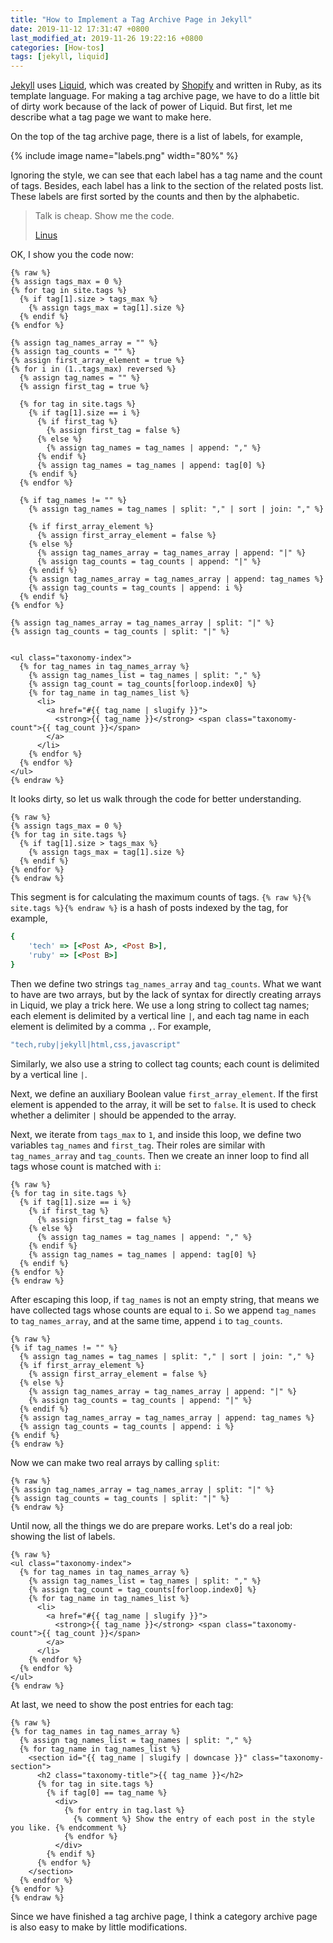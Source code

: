 ```yaml
---
title: "How to Implement a Tag Archive Page in Jekyll"
date: 2019-11-12 17:31:47 +0800
last_modified_at: 2019-11-26 19:22:16 +0800
categories: [How-tos]
tags: [jekyll, liquid]
---
```


[Jekyll](https://jekyllrb.com/) uses [Liquid](https://help.shopify.com/en/themes/liquid), which was created by [Shopify](https://www.shopify.com/) and written in Ruby, as its template language. For making a tag archive page, we have to do a little bit of dirty work because of the lack of power of Liquid. But first, let me describe what a tag page we want to make here.

On the top of the tag archive page, there is a list of labels, for example,

{% include image name="labels.png" width="80%" %}

Ignoring the style, we can see that each label has a tag name and the count of tags. Besides, each label has a link to the section of the related posts list. These labels are first sorted by the counts and then by the alphabetic.

> Talk is cheap. Show me the code.
> 
> <footer><a href="https://lkml.org/lkml/2000/8/25/132">Linus</a></footer>

OK, I show you the code now:

```liquid
{% raw %}
{% assign tags_max = 0 %}
{% for tag in site.tags %}
  {% if tag[1].size > tags_max %}
    {% assign tags_max = tag[1].size %}
  {% endif %}
{% endfor %}

{% assign tag_names_array = "" %}
{% assign tag_counts = "" %}
{% assign first_array_element = true %}
{% for i in (1..tags_max) reversed %}
  {% assign tag_names = "" %}
  {% assign first_tag = true %}

  {% for tag in site.tags %}
    {% if tag[1].size == i %}
      {% if first_tag %}
        {% assign first_tag = false %}
      {% else %}
        {% assign tag_names = tag_names | append: "," %}
      {% endif %}
      {% assign tag_names = tag_names | append: tag[0] %}
    {% endif %}
  {% endfor %}

  {% if tag_names != "" %}
    {% assign tag_names = tag_names | split: "," | sort | join: "," %}

    {% if first_array_element %}
      {% assign first_array_element = false %}
    {% else %}
      {% assign tag_names_array = tag_names_array | append: "|" %}
      {% assign tag_counts = tag_counts | append: "|" %}
    {% endif %}
    {% assign tag_names_array = tag_names_array | append: tag_names %}
    {% assign tag_counts = tag_counts | append: i %}
  {% endif %}
{% endfor %}

{% assign tag_names_array = tag_names_array | split: "|" %}
{% assign tag_counts = tag_counts | split: "|" %}


<ul class="taxonomy-index">
  {% for tag_names in tag_names_array %}
    {% assign tag_names_list = tag_names | split: "," %}
    {% assign tag_count = tag_counts[forloop.index0] %}
    {% for tag_name in tag_names_list %}
      <li>
        <a href="#{{ tag_name | slugify }}">
          <strong>{{ tag_name }}</strong> <span class="taxonomy-count">{{ tag_count }}</span>
        </a>
      </li>
    {% endfor %}
  {% endfor %}
</ul>
{% endraw %}
```

It looks dirty, so let us walk through the code for better understanding.

```liquid
{% raw %}
{% assign tags_max = 0 %}
{% for tag in site.tags %}
  {% if tag[1].size > tags_max %}
    {% assign tags_max = tag[1].size %}
  {% endif %}
{% endfor %}
{% endraw %}
```

This segment is for calculating the maximum counts of tags. `{% raw %}{% site.tags %}{% endraw %}` is a hash of posts indexed by the tag, for example,

```ruby
{ 
    'tech' => [<Post A>, <Post B>],
    'ruby' => [<Post B>] 
}
```

Then we define two strings `tag_names_array` and `tag_counts`. What we want to have are two arrays, but by the lack of syntax for directly creating arrays in Liquid, we play a trick here. We use a long string to collect tag names; each element is delimited by a vertical line `|`, and each tag name in each element is delimited by a comma `,`. For example,

```ruby
"tech,ruby|jekyll|html,css,javascript"
```

Similarly, we also use a string to collect tag counts; each count is delimited by a vertical line `|`.

Next, we define an auxiliary Boolean value `first_array_element`. If the first element is appended to the array, it will be set to `false`. It is used to check whether a delimiter `|` should be appended to the array.

Next, we iterate from `tags_max` to `1`, and inside this loop, we define two variables `tag_names` and `first_tag`. Their roles are similar with `tag_names_array` and `tag_counts`. Then we create an inner loop to find all tags whose count is matched with `i`:

```liquid
{% raw %}
{% for tag in site.tags %}
  {% if tag[1].size == i %}
    {% if first_tag %}
      {% assign first_tag = false %}
    {% else %}
      {% assign tag_names = tag_names | append: "," %}
    {% endif %}
    {% assign tag_names = tag_names | append: tag[0] %}
  {% endif %}
{% endfor %}
{% endraw %}
```

After escaping this loop, if `tag_names` is not an empty string, that means we have collected tags whose counts are equal to `i`. So we append `tag_names` to `tag_names_array`, and at the same time, append `i` to `tag_counts`.

```liquid
{% raw %}
{% if tag_names != "" %}
  {% assign tag_names = tag_names | split: "," | sort | join: "," %}
  {% if first_array_element %}
    {% assign first_array_element = false %}
  {% else %}
    {% assign tag_names_array = tag_names_array | append: "|" %}
    {% assign tag_counts = tag_counts | append: "|" %}
  {% endif %}
  {% assign tag_names_array = tag_names_array | append: tag_names %}
  {% assign tag_counts = tag_counts | append: i %}
{% endif %}
{% endraw %}
```

Now we can make two real arrays by calling `split`:

```liquid
{% raw %}
{% assign tag_names_array = tag_names_array | split: "|" %}
{% assign tag_counts = tag_counts | split: "|" %}
{% endraw %}
```

Until now, all the things we do are prepare works. Let's do a real job: showing the list of labels.

```liquid
{% raw %}
<ul class="taxonomy-index">
  {% for tag_names in tag_names_array %}
    {% assign tag_names_list = tag_names | split: "," %}
    {% assign tag_count = tag_counts[forloop.index0] %}
    {% for tag_name in tag_names_list %}
      <li>
        <a href="#{{ tag_name | slugify }}">
          <strong>{{ tag_name }}</strong> <span class="taxonomy-count">{{ tag_count }}</span>
        </a>
      </li>
    {% endfor %}
  {% endfor %}
</ul>
{% endraw %}
```

At last, we need to show the post entries for each tag:

```liquid
{% raw %}
{% for tag_names in tag_names_array %}
  {% assign tag_names_list = tag_names | split: "," %}
  {% for tag_name in tag_names_list %}
    <section id="{{ tag_name | slugify | downcase }}" class="taxonomy-section">
      <h2 class="taxonomy-title">{{ tag_name }}</h2>
      {% for tag in site.tags %}
        {% if tag[0] == tag_name %}
          <div>
            {% for entry in tag.last %}
              {% comment %} Show the entry of each post in the style you like. {% endcomment %} 
            {% endfor %}
          </div>
        {% endif %}
      {% endfor %}
    </section>
  {% endfor %}
{% endfor %}
{% endraw %}
```

Since we have finished a tag archive page, I think a category archive page is also easy to make by little modifications.
